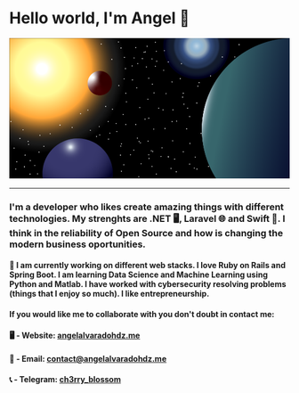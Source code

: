 # Hello world, I'm Angel 🚀

<img src="img.png">
<hr>

### I'm a developer who likes create amazing things with different technologies. My strenghts are .NET 🖥, Laravel 🌐 and Swift 📱. I think in the reliability of Open Source and how is changing the modern business oportunities. 
#### 🔭 I am currently working on different web stacks. I love Ruby on Rails and Spring Boot. I am learning Data Science and Machine Learning using Python and Matlab. I have worked with cybersecurity resolving problems (things that I enjoy so much). I like entrepreneurship. 
#### If you would like me to collaborate with you don't doubt in contact me:

 #### 🖥 - Website: <a href="https://angelalvaradohdz.me">angelalvaradohdz.me</a>
 #### 📧 - Email: <a href="mailto:contacto@angelalvarado.cf">contact@angelalvaradohdz.me</a>
 #### 📞 - Telegram: <a href="https://t.me/ch3rry_blossom">ch3rry_blossom</a>
 
<!--
**AngelAngelopoulos/AngelAngelopoulos** is a ✨ _special_ ✨ repository because its `README.md` (this file) appears on your GitHub profile.

Here are some ideas to get you started:

- 🔭 I’m currently working on ...
- 🌱 I’m currently learning ...
- 👯 I’m looking to collaborate on ...
- 🤔 I’m looking for help with ...
- 💬 Ask me about ...
- 📫 How to reach me: ...
- 😄 Pronouns: ...
- ⚡ Fun fact: ...
-->
